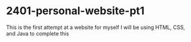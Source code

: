 # 2401-personal-website-pt1
This is the first attempt at a website for myself
I will be using HTML, CSS, and Java to complete this

